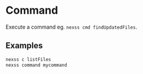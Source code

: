 # Command

Execute a command eg. `nexss cmd findUpdatedFiles`.

## Examples

```sh
nexss c listFiles
nexss command mycommand
```
